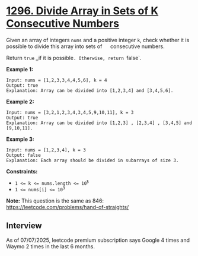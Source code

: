# [1296. Divide Array in Sets of K Consecutive Numbers](https://leetcode.com/problems/divide-array-in-sets-of-k-consecutive-numbers/)

Given an array of integers `nums` and a positive integer `k`, check whether it is possible to divide this array into sets of `  ` consecutive numbers.

Return `true` _if it is possible`. Otherwise, return `false`.

**Example 1:**
```
Input: nums = [1,2,3,3,4,4,5,6], k = 4
Output: true
Explanation: Array can be divided into [1,2,3,4] and [3,4,5,6].
```
**Example 2:**
```
Input: nums = [3,2,1,2,3,4,3,4,5,9,10,11], k = 3
Output: true
Explanation: Array can be divided into [1,2,3] , [2,3,4] , [3,4,5] and [9,10,11].
```
**Example 3:**
```
Input: nums = [1,2,3,4], k = 3
Output: false
Explanation: Each array should be divided in subarrays of size 3.
```

**Constraints:**
* <code>1 <= k <= nums.length <= 10<sup>5</sup></code>
* <code>1 <= nums[i] <= 10<sup>9</sup></code>

**Note:** This question is the same as 846: https://leetcode.com/problems/hand-of-straights/

## Interview
As of 07/07/2025, leetcode premium subscription says Google 4 times and Waymo 2 times in the last 6 months.
